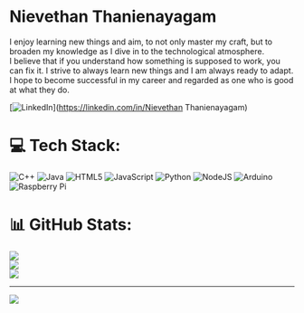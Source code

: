 # Nievethan Thanienayagam
I enjoy learning new things and aim, to not only master my craft, but to broaden my knowledge as I dive in to the technological atmosphere.<br>I believe that if you understand how something is supposed to work, you can fix it. I strive to always learn new things and I am always ready to adapt.<br>I hope to become successful in my career and regarded as one who is good at what they do.

[![LinkedIn](https://img.shields.io/badge/LinkedIn-%230077B5.svg?logo=linkedin&logoColor=white)](https://linkedin.com/in/Nievethan Thanienayagam) 

# 💻 Tech Stack:
![C++](https://img.shields.io/badge/c++-%2300599C.svg?style=for-the-badge&logo=c%2B%2B&logoColor=white) ![Java](https://img.shields.io/badge/java-%23ED8B00.svg?style=for-the-badge&logo=openjdk&logoColor=white) ![HTML5](https://img.shields.io/badge/html5-%23E34F26.svg?style=for-the-badge&logo=html5&logoColor=white) ![JavaScript](https://img.shields.io/badge/javascript-%23323330.svg?style=for-the-badge&logo=javascript&logoColor=%23F7DF1E) ![Python](https://img.shields.io/badge/python-3670A0?style=for-the-badge&logo=python&logoColor=ffdd54) ![NodeJS](https://img.shields.io/badge/node.js-6DA55F?style=for-the-badge&logo=node.js&logoColor=white) ![Arduino](https://img.shields.io/badge/-Arduino-00979D?style=for-the-badge&logo=Arduino&logoColor=white) ![Raspberry Pi](https://img.shields.io/badge/-RaspberryPi-C51A4A?style=for-the-badge&logo=Raspberry-Pi)
# 📊 GitHub Stats:
![](https://github-readme-stats.vercel.app/api?username=Nievethan&theme=highcontrast&hide_border=false&include_all_commits=true&count_private=false)<br/>
![](https://github-readme-streak-stats.herokuapp.com/?user=Nievethan&theme=highcontrast&hide_border=false)<br/>
![](https://github-readme-stats.vercel.app/api/top-langs/?username=Nievethan&theme=highcontrast&hide_border=false&include_all_commits=true&count_private=false&layout=compact)

---
[![](https://visitcount.itsvg.in/api?id=Nievethan&icon=5&color=3)](https://visitcount.itsvg.in)
